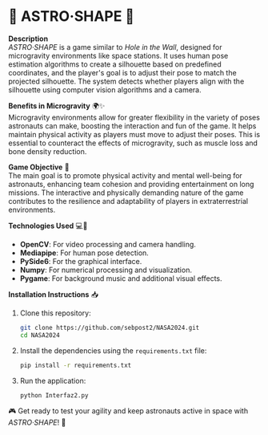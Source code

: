 # 🚀 **ASTRO·SHAPE** 🌌

**Description**  
*ASTRO·SHAPE* is a game similar to *Hole in the Wall*, designed for microgravity environments like space stations. It uses human pose estimation algorithms to create a silhouette based on predefined coordinates, and the player's goal is to adjust their pose to match the projected silhouette. The system detects whether players align with the silhouette using computer vision algorithms and a camera.

**Benefits in Microgravity** 🌍✨  
Microgravity environments allow for greater flexibility in the variety of poses astronauts can make, boosting the interaction and fun of the game. It helps maintain physical activity as players must move to adjust their poses. This is essential to counteract the effects of microgravity, such as muscle loss and bone density reduction.

**Game Objective** 🎯  
The main goal is to promote physical activity and mental well-being for astronauts, enhancing team cohesion and providing entertainment on long missions. The interactive and physically demanding nature of the game contributes to the resilience and adaptability of players in extraterrestrial environments.

**Technologies Used** 💻🔧  
- **OpenCV**: For video processing and camera handling.
- **Mediapipe**: For human pose detection.
- **PySide6**: For the graphical interface.
- **Numpy**: For numerical processing and visualization.
- **Pygame**: For background music and additional visual effects.

**Installation Instructions** 📥

1. Clone this repository:
    ```bash
    git clone https://github.com/sebpost2/NASA2024.git
    cd NASA2024
    ```

2. Install the dependencies using the `requirements.txt` file:
    ```bash
    pip install -r requirements.txt
    ```

3. Run the application:
    ```bash
    python Interfaz2.py
    ```

🎮 Get ready to test your agility and keep astronauts active in space with *ASTRO·SHAPE*! 👾
